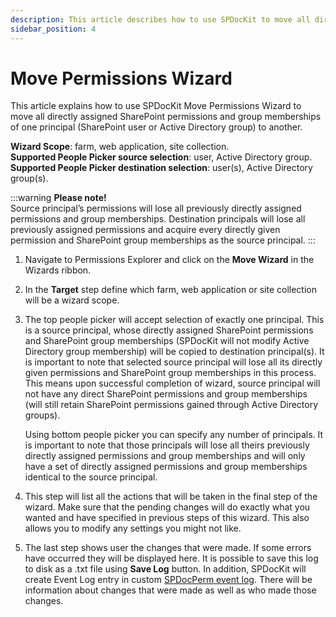 ```yaml
---
description: This article describes how to use SPDocKit to move all directly assigned SharePoint permissions and group memberships of one principal (SharePoint user or Active Directory group) to another.
sidebar_position: 4
---
```


# Move Permissions Wizard

This article explains how to use SPDocKit Move Permissions Wizard to move all directly assigned SharePoint permissions and group memberships of one principal (SharePoint user or Active Directory group) to another.

**Wizard Scope**: farm, web application, site collection.  
**Supported People Picker source selection**: user, Active Directory group.  
**Supported People Picker destination selection**: user(s), Active Directory group(s).

:::warning
**Please note!**  
Source principal’s permissions will lose all previously directly assigned permissions and group memberships. Destination principals will lose all previously assigned permissions and acquire every directly given permission and SharePoint group memberships as the source principal.
:::

1. Navigate to Permissions Explorer and click on the **Move Wizard** in the Wizards ribbon.
2. In the **Target** step define which farm, web application or site collection will be a wizard scope.
3. The top people picker will accept selection of exactly one principal. This is a source principal, whose directly assigned SharePoint permissions and SharePoint group memberships (SPDocKit will not modify Active Directory group membership) will be copied to destination principal(s). It is important to note that selected source principal will lose all its directly given permissions and SharePoint group memberships in this process. This means upon successful completion of wizard, source principal will not have any direct SharePoint permissions and group memberships (will still retain SharePoint permissions gained through Active Directory groups).

   Using bottom people picker you can specify any number of principals. It is important to note that those principals will lose all theirs previously directly assigned permissions and group memberships and will only have a set of directly assigned permissions and group memberships identical to the source principal.

4. This step will list all the actions that will be taken in the final step of the wizard. Make sure that the pending changes will do exactly what you wanted and have specified in previous steps of this wizard. This also allows you to modify any settings you might not like.
5. The last step shows user the changes that were made. If some errors have occurred they will be displayed here. It is possible to save this log to disk as a .txt file using **Save Log** button. In addition, SPDocKit will create Event Log entry in custom [SPDocPerm event log](../spdockit-permission-management-event-log.md). There will be information about changes that were made as well as who made those changes.


